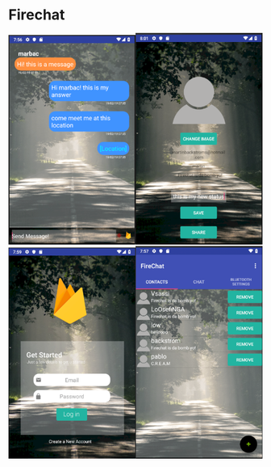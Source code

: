 # Firechat
<img src="images/firechat_chat.png" width=50% height=50%><img src="images/firechat_profilesettings.png" width=50% height=50%>
<img src="images/firechat_login.png" width=50% height=50%><img src="images/firechat_contacts.png" width=50% height=50%>
